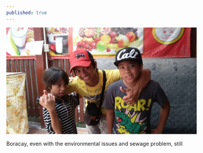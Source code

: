 ```yaml
---
published: true
---
```

![Korean Magnet](/images/Boracay.jpg)

Boracay, even with the environmental issues and sewage problem, still  